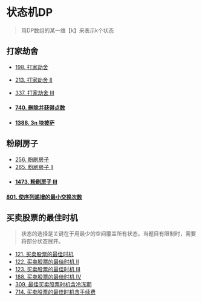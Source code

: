 # 状态机DP

> 用DP数组的某一维【k】来表示k个状态

## 打家劫舍
* [198. 打家劫舍](https://leetcode-cn.com/problems/house-robber/)
* [213. 打家劫舍 II](https://leetcode-cn.com/problems/house-robber-ii/)
* [337. 打家劫舍 III](https://leetcode-cn.com/problems/house-robber-iii/)
* #### [740. 删除并获得点数](https://leetcode.cn/problems/delete-and-earn/)


* #### [1388. 3n 块披萨](https://leetcode.cn/problems/pizza-with-3n-slices/)

## 粉刷房子

* [256. 粉刷房子](https://leetcode.cn/problems/paint-house/)
* [265. 粉刷房子 II](https://leetcode.cn/problems/paint-house-ii/)
* #### [1473. 粉刷房子 III](https://leetcode.cn/problems/paint-house-iii/)

#### [801. 使序列递增的最小交换次数](https://leetcode.cn/problems/minimum-swaps-to-make-sequences-increasing/)

## 买卖股票的最佳时机

> 状态的选择是关键在于用最少的空间覆盖所有状态。当题目有限制时，需要将部分状态展开。

* [121. 买卖股票的最佳时机](https://leetcode-cn.com/problems/best-time-to-buy-and-sell-stock/)
* [122. 买卖股票的最佳时机 II](https://leetcode-cn.com/problems/best-time-to-buy-and-sell-stock-ii/)
* [123. 买卖股票的最佳时机 III](https://leetcode-cn.com/problems/best-time-to-buy-and-sell-stock-iii/)
* [188. 买卖股票的最佳时机 IV](https://leetcode-cn.com/problems/best-time-to-buy-and-sell-stock-iv/)
* [309. 最佳买卖股票时机含冷冻期](https://leetcode-cn.com/problems/best-time-to-buy-and-sell-stock-with-cooldown/)
* [714. 买卖股票的最佳时机含手续费](https://leetcode-cn.com/problems/best-time-to-buy-and-sell-stock-with-transaction-fee/)
